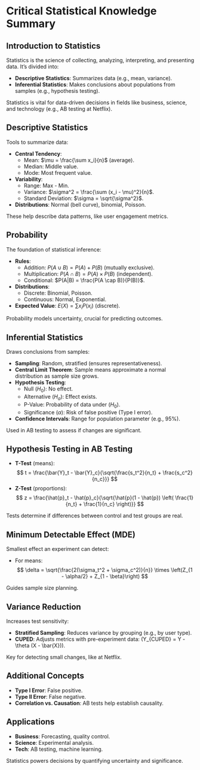 # Critical Statistical Knowledge Summary

## Introduction to Statistics
Statistics is the science of collecting, analyzing, interpreting, and presenting data. It’s divided into:
- **Descriptive Statistics**: Summarizes data (e.g., mean, variance).
- **Inferential Statistics**: Makes conclusions about populations from samples (e.g., hypothesis testing).

Statistics is vital for data-driven decisions in fields like business, science, and technology (e.g., AB testing at Netflix).

## Descriptive Statistics
Tools to summarize data:
- **Central Tendency**:
  - Mean: $\mu = \frac{\sum x_i}{n}$ (average).
  - Median: Middle value.
  - Mode: Most frequent value.
- **Variability**:
  - Range: Max - Min.
  - Variance: $\sigma^2 = \frac{\sum (x_i - \mu)^2}{n}$.
  - Standard Deviation: $\sigma = \sqrt{\sigma^2}$.
- **Distributions**: Normal (bell curve), binomial, Poisson.

These help describe data patterns, like user engagement metrics.

## Probability
The foundation of statistical inference:
- **Rules**:
  - Addition: $P(A \cup B) = P(A) + P(B)$ (mutually exclusive).
  - Multiplication: $P(A \cap B) = P(A) \times P(B)$ (independent).
  - Conditional: $P(A|B) = \frac{P(A \cap B)}{P(B)}$.
- **Distributions**:
  - Discrete: Binomial, Poisson.
  - Continuous: Normal, Exponential.
- **Expected Value**: $E(X) = \sum {x_i P(x_i)}$ (discrete).

Probability models uncertainty, crucial for predicting outcomes.

## Inferential Statistics
Draws conclusions from samples:
- **Sampling**: Random, stratified (ensures representativeness).
- **Central Limit Theorem**: Sample means approximate a normal distribution as sample size grows.
- **Hypothesis Testing**:
  - Null ($H_0$): No effect.
  - Alternative ($H_a$): Effect exists.
  - P-Value: Probability of data under ($H_0$).
  - Significance ($\alpha$): Risk of false positive (Type I error).
- **Confidence Intervals**: Range for population parameter (e.g., 95%).

Used in AB testing to assess if changes are significant.

## Hypothesis Testing in AB Testing
- **T-Test** (means):
  $$
  t = \frac{\bar{Y}_t - \bar{Y}_c}{\sqrt{\frac{s_t^2}{n_t} + \frac{s_c^2}{n_c}}}
  $$
- **Z-Test** (proportions):
  $$
  z = \frac{\hat{p}_t - \hat{p}_c}{\sqrt{\hat{p}(1 - \hat{p}) \left( \frac{1}{n_t} + \frac{1}{n_c} \right)}}
  $$

Tests determine if differences between control and test groups are real.

## Minimum Detectable Effect (MDE)
Smallest effect an experiment can detect:
- For means: 
$$
\delta = \sqrt{\frac{2(\sigma_t^2 + \sigma_c^2)}{n}} \times \left(Z_{1 - \alpha/2} + Z_{1 - \beta}\right)
$$

Guides sample size planning.

## Variance Reduction
Increases test sensitivity:
- **Stratified Sampling**: Reduces variance by grouping (e.g., by user type).
- **CUPED**: Adjusts metrics with pre-experiment data: \(Y_{CUPED} = Y - \theta (X - \bar{X})\).

Key for detecting small changes, like at Netflix.

## Additional Concepts
- **Type I Error**: False positive.
- **Type II Error**: False negative.
- **Correlation vs. Causation**: AB tests help establish causality.

## Applications
- **Business**: Forecasting, quality control.
- **Science**: Experimental analysis.
- **Tech**: AB testing, machine learning.

Statistics powers decisions by quantifying uncertainty and significance.